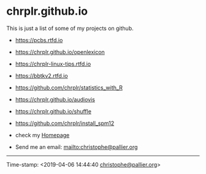 # chrplr.github.io

This is just a list of some of my projects on github.

* <https://pcbs.rtfd.io>  
* <https://chrplr.github.io/openlexicon>
* <https://chrplr-linux-tips.rtfd.io>
* <https://bbtkv2.rtfd.io>
* <https://github.com/chrplr/statistics_with_R>
* <https://chrplr.github.io/audiovis>
* <https://chrplr.github.io/shuffle>
* <https://github.com/chrplr/install_spm12>

* check my [Homepage](http://www.pallier.org)
* Send me an email: <mailto:christophe@pallier.org>

---

Time-stamp: <2019-04-06 14:44:40 christophe@pallier.org>
